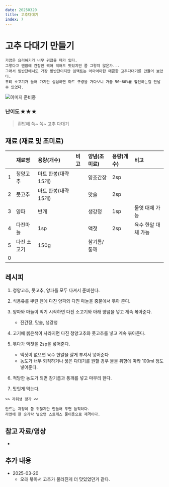 ```yaml
---
date: 20250320
title: 고추다대기
index: 7
---
```


# 고추 다대기 만들기

```
가끔은 요리하기가 너무 귀찮을 때가 있다.
그렇다고 맨밥에 간장만 찍어 먹어도 맛있지만 쫌 그렇지 않은가...
그래서 밑반찬에서도 가장 밑반찬이지만 임팩트는 어마어마한 매콤한 고추다대기를 만들어 보았다.
무려 소고기가 들어 가지만 심심하면 마트 구경을 가다보니 가끔 50~60%를 할인하는걸 만날 수 있었다.
```

![이미지 준비중](<../../_assets/img/7_1.jpeg>)

### 난이도 ✭ ✭ ✭
> 흰밥에 쓱~ 쓱~ 고추 다대기


## 재료 (재료 및 조미료)
||재료명|용량(개수)|비고|양념(조미료)|용량(개수)|비고|
|:-:|:--|:--|:--|:--|:--|:--|
|1|청양고추|마트 한봉(대략 15개)||양조간장|2sp||
|2|풋고추|마트 한봉(대략 15개)||맛술|2sp||
|3|양파|반개||생강청|1sp|물엿 대체 가능|
|4|다진마늘|1sp||액젓|2sp|육수 한알 대체 가능|
|5|다진 소고기|150g||참기름/통깨|||
|0|||||||


## 레시피
1.  청양고추, 풋고추, 양파를 모두 다져서 준비한다.

1. 식용유를 뿌린 펜에 다진 양파와 다진 마늘을 중불에서 볶아 준다.

1. 양파와 마늘이 익기 시작하면 다진 소고기와 아래 양념을 넣고 계속 볶아준다.
    - 진간장, 맛술, 생강청

1. 고기에 붉은색이 사라지면 다진 청양고추와 풋고추를 넣고 계속 볶아준다.

1. 볶다가 액젓을 2sp을 넣어준다.
    - 액젓이 없으면 육수 한알을 잘게 부셔서 넣어준다 
    - 농도가 너무 되직하거나 묽은 다대기를 원할 경우 물을 취향에 따라 100ml 정도 넣어준다.

1. 적당한 농도가 되면 참기름과 통깨를 넣고 마무리 한다.

1. 맛잇게 먹는다.


~~~
>> 자취생 평가 <<

만드는 과정이 쫌 귀찮지만 만들어 두면 듬직하다.
라면에 한 숫가락 넣으면 스트레스 풀이용으로 제격이다.
~~~

## 참고 자료/영상
- []()

## 추가 내용
- 2025-03-20
    - 오래 볶아서 고추가 물러진게 더 맛있었던거 같다.
